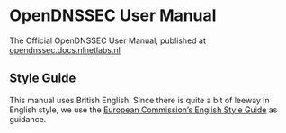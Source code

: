 # OpenDNSSEC User Manual
The Official OpenDNSSEC User Manual, published at [opendnssec.docs.nlnetlabs.nl](https://opendnssec.docs.nlnetlabs.nl)


## Style Guide

This manual uses British English. Since there is quite a bit of leeway in
English style, we use the [European Commission’s English Style Guide] as
guidance.

[European Commission’s English Style Guide]: https://ec.europa.eu/info/sites/info/files/styleguide_english_dgt_en.pdf
